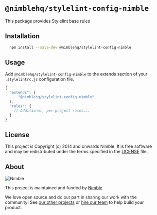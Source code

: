 # `@nimblehq/stylelint-config-nimble`

This package provides Stylelint base rules

## Installation

```bash
  npm install --save-dev @nimblehq/stylelint-config-nimble
```

## Usage

Add `@nimblehq/stylelint-config-nimble` to the extends section of your `.stylelintrc.js` configuration file.

```js
{
  "extends": [
      "@nimblehq/stylelint-config-nimble"
  ],
  "rules": {
    // Additional, per-project rules...
  }
}
```

## License

This project is Copyright (c) 2014 and onwards Nimble. It is free software and may be redistributed under the terms specified in the [LICENSE] file.

[LICENSE]: /LICENSE

## About

![Nimble](https://assets.nimblehq.co/logo/dark/logo-dark-text-160.png)

This project is maintained and funded by [Nimble](https://nimblehq.co).

We love open source and do our part in sharing our work with the community!
See [our other projects][community] or [hire our team][hire] to help build your product.

[community]: https://github.com/nimblehq
[hire]: https://nimblehq.co/
